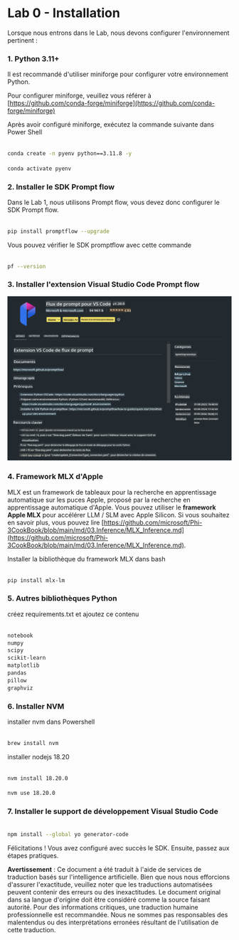 # **Lab 0 - Installation**

Lorsque nous entrons dans le Lab, nous devons configurer l'environnement pertinent :

### **1. Python 3.11+**

Il est recommandé d'utiliser miniforge pour configurer votre environnement Python.

Pour configurer miniforge, veuillez vous référer à [https://github.com/conda-forge/miniforge](https://github.com/conda-forge/miniforge)

Après avoir configuré miniforge, exécutez la commande suivante dans Power Shell

```bash

conda create -n pyenv python==3.11.8 -y

conda activate pyenv

```

### **2. Installer le SDK Prompt flow**

Dans le Lab 1, nous utilisons Prompt flow, vous devez donc configurer le SDK Prompt flow.

```bash

pip install promptflow --upgrade

```

Vous pouvez vérifier le SDK promptflow avec cette commande

```bash

pf --version

```

### **3. Installer l'extension Visual Studio Code Prompt flow**

![pf](../../../../../../../translated_images/pf_ext.2830ee3df27421bce4a776ce6474a025c28f3886dac2272d60b70572a9a87040.fr.png)

### **4. Framework MLX d'Apple**

MLX est un framework de tableaux pour la recherche en apprentissage automatique sur les puces Apple, proposé par la recherche en apprentissage automatique d'Apple. Vous pouvez utiliser le **framework Apple MLX** pour accélérer LLM / SLM avec Apple Silicon. Si vous souhaitez en savoir plus, vous pouvez lire [https://github.com/microsoft/Phi-3CookBook/blob/main/md/03.Inference/MLX_Inference.md](https://github.com/microsoft/Phi-3CookBook/blob/main/md/03.Inference/MLX_Inference.md).

Installer la bibliothèque du framework MLX dans bash

```bash

pip install mlx-lm

```

### **5. Autres bibliothèques Python**

créez requirements.txt et ajoutez ce contenu

```txt

notebook
numpy 
scipy 
scikit-learn 
matplotlib 
pandas 
pillow 
graphviz

```

### **6. Installer NVM**

installer nvm dans Powershell

```bash

brew install nvm

```

installer nodejs 18.20

```bash

nvm install 18.20.0

nvm use 18.20.0

```

### **7. Installer le support de développement Visual Studio Code**

```bash

npm install --global yo generator-code

```

Félicitations ! Vous avez configuré avec succès le SDK. Ensuite, passez aux étapes pratiques.

**Avertissement** :
Ce document a été traduit à l'aide de services de traduction basés sur l'intelligence artificielle. Bien que nous nous efforcions d'assurer l'exactitude, veuillez noter que les traductions automatisées peuvent contenir des erreurs ou des inexactitudes. Le document original dans sa langue d'origine doit être considéré comme la source faisant autorité. Pour des informations critiques, une traduction humaine professionnelle est recommandée. Nous ne sommes pas responsables des malentendus ou des interprétations erronées résultant de l'utilisation de cette traduction.